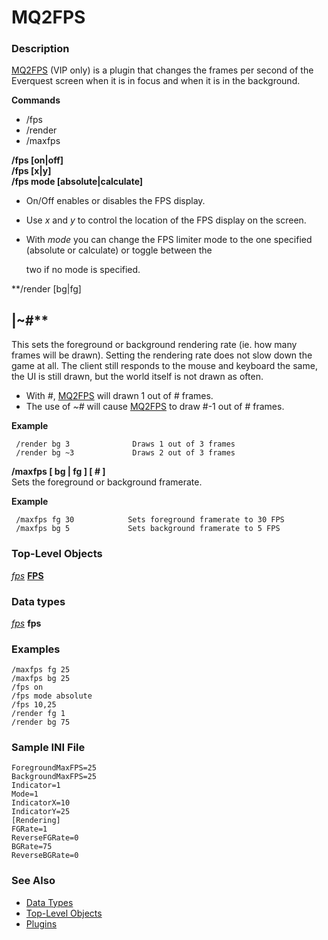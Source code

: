 # MQ2FPS

### Description

[MQ2FPS](https://macroquest2.com/phpBB3/viewtopic.php?t=8346) \(VIP only\) is a plugin that changes the frames per second of the Everquest screen when it is in focus and when it is in the background.

**Commands**

* /fps
* /render
* /maxfps

**/fps \[on\|off\]**  
**/fps \[x\|y\]**  
**/fps mode \[absolute\|calculate\]**

* On/Off enables or disables the FPS display.
* Use _x_ and _y_ to control the location of the FPS display on the screen.
* With _mode_ you can change the FPS limiter mode to the one specified \(absolute or calculate\) or toggle between the

  two if no mode is specified.

\*\*/render \[bg\|fg\]

## \|~\#\*\*

This sets the foreground or background rendering rate \(ie. how many frames will be drawn\). Setting the rendering rate does not slow down the game at all. The client still responds to the mouse and keyboard the same, the UI is still drawn, but the world itself is not drawn as often.

* With _\#_, [MQ2FPS](mq2fps.md) will drawn 1 out of \# frames.
* The use of _~\#_ will cause [MQ2FPS](mq2fps.md) to draw \#-1 out of \# frames.

**Example**

```text
 /render bg 3              Draws 1 out of 3 frames
 /render bg ~3             Draws 2 out of 3 frames
```

**/maxfps \[ bg \| fg \] \[ \# \]**  
Sets the foreground or background framerate.

**Example**

```text
 /maxfps fg 30            Sets foreground framerate to 30 FPS
 /maxfps bg 5             Sets background framerate to 5 FPS
```

### Top-Level Objects

[_fps_](../../data-types-and-top-level-objects/data-types/mq2fps-datatype-fps.md) [**FPS**](../../data-types-and-top-level-objects/top-level-objects/tlo-fps.md)

### Data types

[_fps_](../../data-types-and-top-level-objects/data-types/mq2fps-datatype-fps.md) **fps**

### Examples

`/maxfps fg 25`  
`/maxfps bg 25`  
`/fps on`  
`/fps mode absolute`  
`/fps 10,25`  
`/render fg 1`  
`/render bg 75`

### Sample INI File

`ForegroundMaxFPS=25`  
`BackgroundMaxFPS=25`  
`Indicator=1`  
`Mode=1`  
`IndicatorX=10`  
`IndicatorY=25`  
`[Rendering]`  
`FGRate=1`  
`ReverseFGRate=0`  
`BGRate=75`  
`ReverseBGRate=0`

### See Also

* [Data Types](../../data-types-and-top-level-objects/data-types/)
* [Top-Level Objects](../../data-types-and-top-level-objects/top-level-objects/)
* [Plugins](../../documentation/macroquest2-plugins.md)

